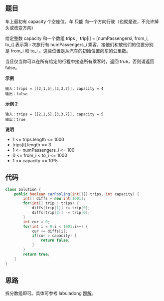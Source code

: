 ## 题目
车上最初有 capacity 个空座位。车 只能 向一个方向行驶（也就是说，不允许掉头或改变方向）

给定整数 capacity 和一个数组 trips ,  trip[i] = [numPassengersi, from_i, to_i] 表示第 i 次旅行有 numPassengers_i 乘客，接他们和放他们的位置分别是 from_i 和 to_i 。这些位置是从汽车的初始位置向东的公里数。

当且仅当你可以在所有给定的行程中接送所有乘客时，返回 true，否则请返回 false。

**示例**
```
输入：trips = [[2,1,5],[3,3,7]], capacity = 4
输出：false
```

**示例 2**
```
输入：trips = [[2,1,5],[3,3,7]], capacity = 5
输出：true
```

**说明**
* 1 <= trips.length <= 1000
* trips[i].length == 3
* 1 <= numPassengers_i <= 100
* 0 <= from_i < to_i <= 1000
* 1 <= capacity <= 10^5

## 代码
```JAVA
class Solution {
    public boolean carPooling(int[][] trips, int capacity) {
        int[] diffs = new int[1001];
        for(int[] trip : trips) {
            diffs[trip[1]] += trip[0];
            diffs[trip[2]] -= trip[0];
        }
        int cur = 0;
        for(int i = 0;i < 1001;i++) {
            cur += diffs[i];
            if(cur > capacity) {
                return false;
            }
        }
        return true;
    }
}
```

## 思路

拆分数组即可。具体可参考 labuladong [题解](https://labuladong.github.io/algo/2/20/25/)。